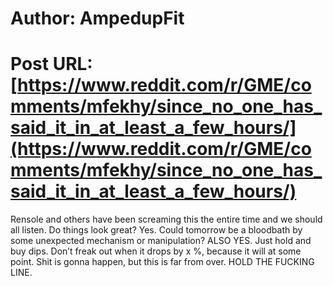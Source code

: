 # Author: AmpedupFit
# Post URL: [https://www.reddit.com/r/GME/comments/mfekhy/since_no_one_has_said_it_in_at_least_a_few_hours/](https://www.reddit.com/r/GME/comments/mfekhy/since_no_one_has_said_it_in_at_least_a_few_hours/)


Rensole and others have been screaming this the entire time and we should all listen. Do things look great? Yes. Could tomorrow be a bloodbath by some unexpected mechanism or manipulation? ALSO YES. Just hold and buy dips. Don’t freak out when it drops by x %, because it will at some point. Shit is gonna happen, but this is far from over.  HOLD THE FUCKING LINE.